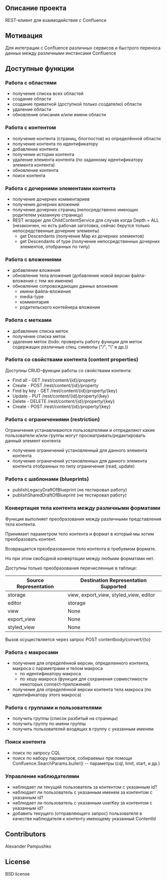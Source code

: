 ## Описание проекта
 
REST-клиент для взаимодействия с Confluence
 
## Мотивация
 
Для интеграции с Confluence различных сервисов и быстрого переноса данных между различными инстансами Confluence

## Доступные функции
### Работа с областями
* получение списка всех областей
* создание области
* создание приватной (доступной только создателю) области
* удаление области
* обновление описания и/или имени области
### Работа с контентом
* получение контента (страниц, блогпостов) из определённой области
* получение контента по идентификатору
* добавление контента
* получение истории контента
* удаление элемента контента (по заданному идентификатору элемента контента)
* обновление контента
* поиск контента

### Работа с дочерними элементами контента
* получение дочерних комментариев
* получение дочерних вложений
* получение дочерних страниц (непосредственно имеющих родителем указанную страницу)
* REST wrapper для ChildContentService для случая когда Depth = ALL (незакончен, но есть рабочая заготовка, сейчас берутся только непосредственные дочерние элементы)
  * get Descendants (получение Map из дочерних элементов)
  * get Descendants of type (получение непосредственных дочерних элементов, отобранных по типу)

### Работа с вложениями
* добавление вложения
* обновление тела вложения (добавление новой версии файла-вложения с тем же именем)
* обновление сопровождающих данных вложения: 
    * имени файла-вложения
    * media-type
    * комментария
    * родительского контейнера вложения
    
### Работа с метками
* добавление списка меток
* получение списка меток
* удаление меток (todo: проверить работу функции для меток содержащих различные спец. символы ("/", "\\" и др.))

### Работа со свойствами контента (content properties)
Доступны CRUD-функции работы со свойствами контента: 

* Find all - GET /rest/content/{id}/property
* Create - POST /rest/content/{id}/property
* Find by key - GET /rest/content/{id}/property/{key}
* Update - PUT /rest/content/{id}/property/{key}
* Delete - DELETE /rest/content/{id}/property/{key}
* Create - POST /rest/content/{id}/property/{key}


### Работа с ограничениями (restriction)
Ограничения устанавливаются пользователями и отпределяют какие пользователи и/или группы могут просматривать/редактировать данный элемент контента
* получение ограничений установленный для данного элемента контента
* получение ограничений установленных для данного элемента контента отобранных по типу ограничения (read, update)

### Работа с шаблонами (blueprints)
* publishLegacyDraftOfBlueprint (не тестировал работу)
* publishSharedDraftOfBlueprint (не тестировал работу)

### Конвертация тела контента между различными форматами
Функция выполняет преобразования между различными представления тела контента.

Принимает параметром тело контента и формат в который мы хотим преобразовать контент.

Возвращается преобразованное тело контента в требуемом формате.

Но при этом свободной конвертации между любыми форматами нет.

Доступны только преобразования перечисленные в таблице:

|Source Representation|Destination Representation Supported   |
|---|---|
| storage  | 	view, export_view, styled_view, editor  |
| editor  |  storage |
|  view | None  |
|  export_view | None  |
|  styled_view | None  |

Вызов осуществляется через запрос POST contentbody/convert/{to}

### Работа с макросами
* получение для определённой версии, определенного контента, макроса с параметрами и телом макроса
    * по идентификатору макроса
    * по хешу макроса (функция для сохранения совместимости некоторых connect-приложений)
* получение для определённой версии контента тела макроса (по идентификатору этого макроса)

### Работа с группами и пользователями
* получить группы (список разбитый на страницы)
* получить группу по имени группы
* получить пользователей входящих в группу с указанным именем
### Поиск контента
* поиск по запросу CQL
* поиск по набору параметров, собираемых при помощи Conlfuence.SearchParams.builer() -- параметры (cql, limit, start, и др.)
### Управление наблюдателями
* наблюдает ли текущий пользователь за контентом с указанным id?
* наблюдает ли пользователь с указанным именем за контентом с указанным id?
* наблюдает ли пользователь с указанным userKey за контентом с указанным id?
* добавить текущего (отправляющего запрос) пользователя в качестве наблюдателя к контенту имеющему указанный ContentId 
 
## Contributors
 
Alexander Pampushko
 
## License
 
BSD license